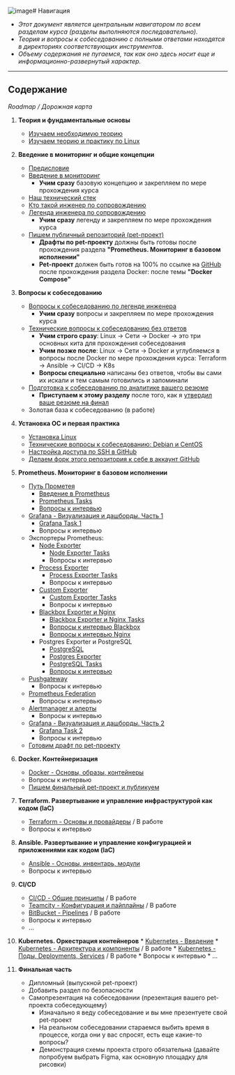![image](https://github.com/user-attachments/assets/3faec36c-4a31-4a52-9a11-7397fcf6fc9c)# Навигация

- _Этот документ является центральным навигатором по всем разделам курса (разделы выполняются последовательно)._
- _Теория и вопросы к собеседованию с полными ответами находятся в директориях соответствующих инструментов._
- _Объему содержания не пугаемся, так как оно здесь носит еще и информационно-развернутый характер._

---

## Содержание

_Roadmap / Дорожная карта_

1. **Теория и фундаментальные основы**
    * [Изучаем необходимую теорию](https://teletype.in/@lamjob/wjNvt64l77l)
    * [Изучаем теорию и практику по Linux](https://teletype.in/@lamjob/SsV-puwmQlR)

2.  **Введение в мониторинг и общие концепции**
    * [Предисловие](https://github.com/lamjob1993/linux-monitoring/blob/main/navigation/others/%D0%9F%D1%80%D0%B5%D0%B4%D0%B8%D1%81%D0%BB%D0%BE%D0%B2%D0%B8%D0%B5%20%D0%BA%20%D0%BA%D1%83%D1%80%D1%81%D1%83.md)
    * [Введение в мониторинг](https://github.com/lamjob1993/linux-monitoring/tree/main/navigation/introduction_monitoring)
       * **Учим сразу** базовую концепцию и закрепляем по мере прохождения курса
    * [Наш технический стек](https://github.com/lamjob1993/linux-monitoring/blob/main/navigation/others/%D0%A1%D1%82%D0%B5%D0%BA%20%D0%BE%D1%82%D0%B4%D0%B5%D0%BB%D0%B0.md)
    * [Кто такой инженер по сопровождению](https://teletype.in/@lamjob/B9uUuCqXaTu)
    * [Легенда инженера по сопровождению](https://github.com/lamjob1993/linux-monitoring/blob/main/navigation/others/%D0%9B%D0%B5%D0%B3%D0%B5%D0%BD%D0%B4%D0%B0%20%D0%B8%D0%BD%D0%B6%D0%B5%D0%BD%D0%B5%D1%80%D0%B0.md)
       * **Учим сразу** легенду и закрепляем по мере прохождения курса
    * [Пишем публичный репозиторий (pet-проект)](https://github.com/lamjob1993/linux-monitoring/blob/main/navigation/public_repository/README.md)
       * **Драфты по pet-проекту** должны быть готовы после прохождения раздела **"Prometheus. Мониторинг в базовом исполнении"**
       * **Pet-проект** должен быть готов на 100% по ссылке на [GitHub](https://github.com/) после прохождения раздела Docker: после темы **"Docker Compose"**
    
3. **Вопросы к собеседованию**
    * [Вопросы к собеседованию по легенде инженера](https://github.com/lamjob1993/linux-monitoring/blob/main/navigation/others/%D0%92%D0%BE%D0%BF%D1%80%D0%BE%D1%81%D1%8B%20%D0%BA%20%D0%BB%D0%B5%D0%B3%D0%B5%D0%BD%D0%B4%D0%B5.md)
       * **Учим сразу** вопросы и закрепляем по мере прохождения курса
    * [Технические вопросы к собеседованию без ответов](https://github.com/lamjob1993/linux-monitoring/blob/main/navigation/others/%D0%92%D0%BE%D0%BF%D1%80%D0%BE%D1%81%D1%8B%20%D0%B1%D0%B5%D0%B7%20%D0%BE%D1%82%D0%B2%D0%B5%D1%82%D0%BE%D0%B2.md)
       * **Учим строго сразу**: Linux → Сети → Docker → это три основных кита для прохождения собеседования
       * **Учим позже после**: Linux → Сети → Docker и углубляемся в вопросы после Docker по мере прохождения курса: Terraform → Ansible → CI/CD → K8s
       * **Вопросы специально** написаны без ответов, чтобы вы сами их искали и тем самым готовились и запоминали
    * [Подготовка к собеседованию по аналитике вашего резюме](https://github.com/lamjob1993/linux-monitoring/blob/main/navigation/cv_final/README.md)
       * **Приступаем к этому разделу** после того, как я [утвердил ваше резюме на финал](https://t.me/c/2168307578/253/257)
    * Золотая база к собеседованию (в работе)

4. **Установка ОС и первая практика**
    * [Установка Linux](https://github.com/lamjob1993/linux-monitoring/tree/main/tasks/linux_install)
    * [Технические вопросы к собеседованию: Debian и CentOS](https://github.com/lamjob1993/linux-monitoring/blob/main/tasks/linux_install/tech_questions.md)
    * [Настройка доступа по SSH в GitHub](https://github.com/lamjob1993/linux-monitoring/blob/main/.files/%D0%93%D0%B5%D0%BD%D0%B5%D1%80%D0%B0%D1%86%D0%B8%D1%8F%20SSH%20%D0%B4%D0%BB%D1%8F%20GitHub.md)
    * [Делаем форк этого репозитория к себе в аккаунт GitHub](https://github.com/lamjob1993/linux-monitoring/blob/main/.files/%D0%A4%D0%BE%D1%80%D0%BA%20%D0%B2%20GitHub.md)

5.  **Prometheus. Мониторинг в базовом исполнении**
    * [Путь Прометея](https://github.com/lamjob1993/linux-monitoring/tree/main/tasks/prometheus/README.md)
       * [Введение в Prometheus](https://github.com/lamjob1993/linux-monitoring/tree/main/tasks/prometheus/beginning)
       * [Prometheus Tasks](https://github.com/lamjob1993/linux-monitoring/tree/main/tasks/prometheus)
       * [Вопросы к интервью](https://github.com/lamjob1993/linux-monitoring/blob/main/tasks/prometheus/job_interview.md)
    * [Grafana - Визуализация и дашборды. Часть 1](https://github.com/lamjob1993/linux-monitoring/blob/main/tasks/grafana/README.md)
       * [Grafana Task 1](https://github.com/lamjob1993/linux-monitoring/tree/main/tasks/grafana)
       * Вопросы к интервью
    * Экспортеры Prometheus:
       * [Node Exporter](https://github.com/lamjob1993/linux-monitoring/blob/main/tasks/node-exporter/README.md)
          * [Node Exporter Tasks](https://github.com/lamjob1993/linux-monitoring/tree/main/tasks/node-exporter)
          * Вопросы к интервью
       * [Process Exporter](https://github.com/lamjob1993/linux-monitoring/tree/main/tasks/process-exporter/README.md)
          * [Process Exporter Tasks](https://github.com/lamjob1993/linux-monitoring/blob/main/tasks/process-exporter)
          * Вопросы к интервью
       * [Custom Exporter](https://github.com/lamjob1993/linux-monitoring/blob/main/tasks/custom_exporter_bash/README.md)
          * [Custom Exporter Tasks](https://github.com/lamjob1993/linux-monitoring/tree/main/tasks/custom_exporter_bash)
          * Вопросы к интервью
       * [Blackbox Exporter и Nginx](https://github.com/lamjob1993/linux-monitoring/blob/main/tasks/blackbox-exporter/README.md)
          * [Blackbox Exporter и Nginx Tasks](https://github.com/lamjob1993/linux-monitoring/tree/main/tasks/blackbox-exporter)
          * [Вопросы к интервью Blackbox](https://github.com/lamjob1993/linux-monitoring/blob/main/tasks/blackbox-exporter/blackbox_interview.md)
          * [Вопросы к интервью Nginx](https://github.com/lamjob1993/linux-monitoring/blob/main/tasks/blackbox-exporter/nginx_interview.md)
       * Postgres Exporter и PostgreSQL
          * [PostgreSQL](https://github.com/lamjob1993/linux-monitoring/blob/main/tasks/postgresql/README.md)
          * [Postgres Exporter](https://github.com/lamjob1993/linux-monitoring/blob/main/tasks/postgresql/README.md#%D1%87%D1%82%D0%BE-%D1%82%D0%B0%D0%BA%D0%BE%D0%B5-postgres-exporter-%D0%B8-%D0%B7%D0%B0%D1%87%D0%B5%D0%BC-%D0%BD%D1%83%D0%B6%D0%B5%D0%BD)
          * [PostgreSQL Tasks](https://github.com/lamjob1993/linux-monitoring/tree/main/tasks/postgresql)
          * [Вопросы к интервью](https://github.com/lamjob1993/linux-monitoring/blob/main/tasks/postgresql/job_interview.md)
    * [Pushgateway](https://github.com/lamjob1993/linux-monitoring/tree/main/tasks/pushgateway)
       * Вопросы к интервью
    * [Prometheus Federation](https://github.com/lamjob1993/linux-monitoring/tree/main/tasks/prometheus_federate)
       * Вопросы к интервью
    * [Alertmanager и алерты](https://github.com/lamjob1993/linux-monitoring/tree/main/tasks/alertmanager)
       * Вопросы к интервью
    * [Grafana - Визуализация и дашборды. Часть 2](https://github.com/lamjob1993/linux-monitoring/blob/main/tasks/grafana/README.md)
       * [Grafana Task 2](https://github.com/lamjob1993/linux-monitoring/tree/main/tasks/grafana)
       * Вопросы к интервью
    * [Готовим драфт по pet-проекту](https://github.com/lamjob1993/linux-monitoring/blob/main/navigation/public_repository/README.md)

6.  **Docker. Контейнеризация**
    * [Docker - Основы, образы, контейнеры](https://github.com/lamjob1993/docker-monitoring)
    * Вопросы к интервью
    * [Пишем финальный pet-проект и публикуем](https://github.com/lamjob1993/linux-monitoring/blob/main/navigation/public_repository/README.md)

7.  **Terraform. Развертывание и управление инфраструктурой как кодом (IaC)**
    * [Terraform - Основы и провайдеры](https://github.com/lamjob1993/terraform-monitoring) / В работе
    * Вопросы к интервью

8.  **Ansible. Развертывание и управление конфигурацией и приложениями как кодом (IaC)**
    * [Ansible - Основы, инвентарь, модули](https://github.com/lamjob1993/ansible-monitoring/tree/main)
    * Вопросы к интервью

9.  **CI/CD**
    * [CI/CD - Общие принципы](../CI-CD/general_principles.md) / В работе
    * [Teamcity - Конфигурация и пайплайны](../CI-CD/Teamcity/interview_questions.md) / В работе
    * [BitBucket - Pipelines](../CI-CD/Bitbucket/interview_questions.md) / В работе
    * Вопросы к интервью 
    * ...
10.  **Kubernetes. Оркестрация контейнеров**
    * [Kubernetes - Введение](https://github.com/lamjob1993/kubernetes-monitoring)
    * [Kubernetes - Архитектура и компоненты](../Kubernetes/interview-questions/kubernetes_architecture.md) / В работе
    * [Kubernetes - Поды, Deployments, Services](../Kubernetes/interview-questions/kubernetes_objects1.md) / В работе
    * Вопросы к интервью
    * ...
11. **Финальная часть**
    * Дипломный (выпускной pet-проект)
    * Добавить раздел по безопасности
    * Самопрезентация на собеседовании (презентация вашего pet-проекта собеседующему)
       * Изначально я веду собеседование и вы мне презентуете свой pet-проект
       * На реальном собеседовании стараемся выбить время в процессе, когда они у вас спросят, есть еще какие-то вопросы?
       * Демонстрация схемы проекта строго обязательна (давайте попробуем выбрать Figma, как основную площадку для рисовки)

